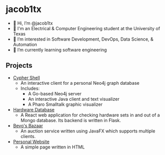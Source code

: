 jacob1tx
=========
* 👋 Hi, I’m @jacob1tx
* 🏫 I'm an Electrical & Computer Engineering student at the University of Texas
* 👀 I’m interested in Software Development, DevOps, Data Science, & Automation
* 🌱 I’m currently learning software engineering

Projects
--------
* [Cypher Shell](https://github.com/jacob1tx/pp-jgm3339)
	* An interactive client for a personal Neo4j graph database
	* Includes:
		* A Go-based Neo4j server
   		* An interactive Java client and text visualizer
  		* A Pharo Smalltalk graphic visualizer
* [Hardware Database](https://github.com/jacob1tx/SoftHardware)
	* A React web application for checking hardware sets in and out of a Mongo database. Its backend is written in Flask.
* [Bevo's Bazaar](https://github.com/jacob1tx/Bevo-s-Bazaar)
	* An auction service written using JavaFX which supports multiple clients.
* [Personal Website](https://github.com/jacob1tx/jacob1tx.github.io)
	* A simple page written in HTML
